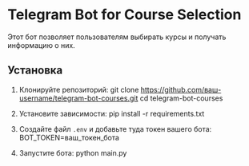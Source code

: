 # Telegram Bot for Course Selection

Этот бот позволяет пользователям выбирать курсы и получать информацию о них.

## Установка

1. Клонируйте репозиторий:
   git clone https://github.com/ваш-username/telegram-bot-courses.git
   cd telegram-bot-courses

2. Установите зависимости:
   pip install -r requirements.txt

3. Создайте файл `.env` и добавьте туда токен вашего бота:
   BOT_TOKEN=ваш_токен_бота

4. Запустите бота:
   python main.py
